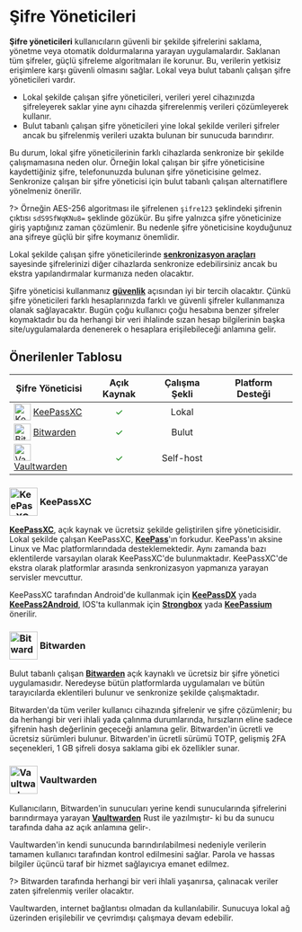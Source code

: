 <!-- NOTLAR 
 - Bu kategoride lokal ve bulut tabanlı şifre yöneticileri ayrı ayrı eklenebilir- tek bir tabloda belirtilebilir ancak lokal ve bulut tabanlı şifre yöneticilerinin farkı anlatılmalıdır. 
 - Tablo eklemeyi unutmayın 
 - Uygun görseller eklemeyi unutmayın.
 - İçerik kuralları ve ekleme yapmak sayfalarını ziyaret edebilirsiniz -->

# Şifre Yöneticileri

**Şifre yöneticileri** kullanıcıların güvenli bir şekilde şifrelerini saklama, yönetme veya otomatik doldurmalarına yarayan uygulamalardır. Saklanan tüm şifreler, güçlü şifreleme algoritmaları ile korunur. Bu, verilerin yetkisiz erişimlere karşı güvenli olmasını sağlar. Lokal veya bulut tabanlı çalışan şifre yöneticileri vardır.

* Lokal şekilde çalışan şifre yöneticileri, verileri yerel cihazınızda şifreleyerek saklar yine aynı cihazda şifrerelenmiş verileri çözümleyerek kullanır.
* Bulut tabanlı çalışan şifre yöneticileri yine lokal şekilde verileri şifreler ancak bu şifrelenmiş verileri uzakta bulunan bir sunucuda barındırır.

Bu durum, lokal şifre yöneticilerinin farklı cihazlarda senkronize bir şekilde çalışmamasına neden olur. Örneğin lokal çalışan bir şifre yöneticisine kaydettiğiniz şifre, telefonunuzda bulunan şifre yöneticisine gelmez. Senkronize çalışan bir şifre yöneticisi için bulut tabanlı çalışan alternatiflere yönelmeniz önerilir.

?> Örneğin AES-256 algoritması ile şifrelenen `şifre123` şeklindeki şifrenin çıktısı `sdS9SfWqKNu8=` şeklinde gözükür. Bu şifre yalnızca şifre yöneticinize giriş yaptığınız zaman çözümlenir. Bu nedenle şifre yöneticisine koyduğunuz ana şifreye
güçlü bir şifre koymanız önemlidir.

Lokal şekilde çalışan şifre yöneticilerinde [**senkronizasyon araçları**](https://guvendekal.org/#/senkronizasyon) sayesinde şifrelerinizi diğer cihazlarda senkronize edebilirsiniz ancak bu ekstra yapılandırmalar kurmanıza neden olacaktır.

Şifre yöneticisi kullanmanız [**güvenlik**](https://guvendekal.org/#/guvenlik) açısından iyi bir tercih olacaktır. Çünkü şifre yöneticileri farklı hesaplarınızda farklı ve güvenli şifreler kullanmanıza olanak sağlayacaktır. Bugün çoğu kullanıcı çoğu hesabına benzer şifreler koymaktadır bu da herhangi bir veri ihlalinde sızan hesap bilgilerinin başka site/uygulamalarda denenerek o hesaplara erişilebileceği anlamına gelir.

## Önerilenler Tablosu

| Şifre Yöneticisi | Açık Kaynak | Çalışma Şekli         | Platform Desteği         |
|-------------------|:-------------:|:-----------------------:|:--------------------------:|
| <img src="docs/images/keepassxc.png" alt="KeePassXC" style="width: 30px; height: 30px; vertical-align: middle; display: inline-block;"> <span style="vertical-align: middle; display: inline-block;"> [KeePassXC](https://keepassxc.org/) </span> | <span style="color: green;">✓</span>        | Lokal                 | <i class="fa-solid fa-globe"></i> <i class="fa-brands fa-windows"></i> <i class="fa-brands fa-apple"></i> <i class="fa-brands fa-linux"></i> |
| <img src="docs/images/bitwarden.png" alt="Bitwarden" style="width: 30px; height: auto; vertical-align: middle; display: inline-block;"> <span style="vertical-align: middle; display: inline-block;"> [Bitwarden](https://bitwarden.com/) </span> | <span style="color: green;">✓</span>        | Bulut                 | <i class="fa-solid fa-globe"></i> <i class="fa-brands fa-windows"></i> <i class="fa-brands fa-apple"></i> <i class="fa-brands fa-linux"></i> <i class="fa-brands fa-android"></i> <i class="fa-brands fa-app-store-ios"></i> |
| <img src="docs/images/vaultwarden.png" alt="Vaultwarden" style="width: 30px; height: 30px; vertical-align: middle; display: inline-block;"> <span style="vertical-align: middle; display: inline-block;"> [Vaultwarden](https://github.com/dani-garcia/vaultwarden ) </span> | <span style="color: green;">✓</span>        | Self-host             | <i class="fa-brands fa-windows"></i> <i class="fa-brands fa-apple"></i> <i class="fa-brands fa-linux"></i> <i class="fa-brands fa-android"></i> <i class="fa-brands fa-app-store-ios"></i> |

### <span style="display: inline-block; vertical-align: middle;"><img src="docs/images/keepassxc.png" alt="KeePassXC" style="width: 50px; height: auto;"> </span> <span style="display: inline-block; vertical-align: middle;"> KeePassXC

[**KeePassXC**](https://keepassxc.org/), açık kaynak ve ücretsiz şekilde geliştirilen şifre yöneticisidir. Lokal şekilde çalışan KeePassXC, [**KeePass**](https://keepass.info/)'ın forkudur. KeePass'ın aksine Linux ve Mac platformlarındada desteklemektedir. Aynı zamanda bazı eklentilerde varsayılan olarak KeePassXC'de bulunmaktadır. KeePassXC'de ekstra olarak platformlar arasında senkronizasyon yapmanıza yarayan servisler mevcuttur.

KeePassXC tarafından Android'de kullanmak için [**KeePassDX**](https://play.google.com/store/apps/details?id=com.kunzisoft.keepass.free) yada [**KeePass2Android**](https://play.google.com/store/apps/details?id=keepass2android.keepass2android), IOS'ta kullanmak için [**Strongbox**](https://apps.apple.com/us/app/strongbox-password-manager/id897283731) yada [**KeePassium**](https://apps.apple.com/us/app/keepassium-keepass-passwords/id1435127111) önerilir.

### <span style="display: inline-block; vertical-align: middle;"><img src="docs/images/bitwarden.png" alt="Bitwarden" style="width: 50px; height: auto;"> </span> <span style="display: inline-block; vertical-align: middle;"> Bitwarden

Bulut tabanlı çalışan [**Bitwarden**](https://bitwarden.com/) açık kaynaklı ve ücretsiz bir şifre yönetici uygulamasıdır. Neredeyse bütün platformlarda uygulamaları ve bütün tarayıcılarda eklentileri bulunur ve senkronize şekilde çalışmaktadır.

Bitwarden'da tüm veriler kullanıcı cihazında şifrelenir ve şifre çözümlenir; bu da herhangi bir veri ihlali yada çalınma durumlarında, hırsızların eline sadece şifrenin hash değerlinin geçeceği anlamına gelir. Bitwarden'in ücretli ve ücretsiz sürümleri bulunur. Bitwarden'in ücretli sürümü TOTP, gelişmiş 2FA seçenekleri, 1 GB şifreli dosya saklama gibi ek özellikler sunar.

### <span style="display: inline-block; vertical-align: middle;"><img src="docs/images/vaultwarden.png" alt="Vaultwarden" style="width: 50px; height: auto;"> </span> <span style="display: inline-block; vertical-align: middle;"> Vaultwarden

Kullanıcıların, Bitwarden'in sunucuları yerine kendi sunucularında şifrelerini barındırmaya yarayan [**Vaultwarden**](https://github.com/dani-garcia/vaultwarden) Rust ile yazılmıştır- ki bu da sunucu tarafında daha az açık anlamına gelir-.

Vaultwarden'in kendi sunucunda barındırılabilmesi nedeniyle verilerin tamamen kullanıcı tarafından kontrol edilmesini sağlar. Parola ve hassas bilgiler üçüncü taraf bir hizmet sağlayıcıya emanet edilmez.

?> Bitwarden tarafında herhangi bir veri ihlali yaşanırsa, çalınacak veriler zaten şifrelenmiş veriler olacaktır.

Vaultwarden, internet bağlantısı olmadan da kullanılabilir. Sunucuya lokal ağ üzerinden erişilebilir ve çevrimdışı çalışmaya devam edebilir.
